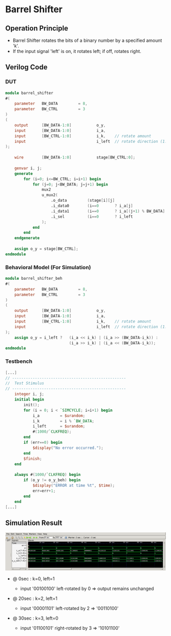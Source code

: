 # Barrel Shifter
## Operation Principle
- Barrel Shifter rotates the bits of a binary number by a specified amount 'k'.
- If the input signal 'left' is on, it rotates left; if off, rotates right.

## Verilog Code
### DUT
```Verilog
module barrel_shifter
#(
    parameter   BW_DATA         = 8,
    parameter   BW_CTRL         = 3
)
(   
    output      [BW_DATA-1:0]           o_y,
    input       [BW_DATA-1:0]           i_a,
    input       [BW_CTRL-1:0]           i_k,    // rotate amount
    input                               i_left  // rotate direction (1:left , 0:right)
);

    wire        [BW_DATA-1:0]           stage[BW_CTRL:0];
    
    genvar i, j;
    generate 
        for (i=0; i<=BW_CTRL; i=i+1) begin
            for (j=0; j<BW_DATA; j=j+1) begin
                mux2 
                u_mux2(
                    .o_data         (stage[i][j]                                                                    ),
                    .i_data0        (i==0       ? i_a[j]               : stage[i-1][j]                              ),
                    .i_data1        (i==0       ? i_a[(j+1) % BW_DATA] : stage[i-1][(j+2**(BW_CTRL-i)) % BW_DATA]   ),
                    .i_sel          (i==0       ? i_left               : i_left^i_k[BW_CTRL-i]                      )
                );
            end
        end
    endgenerate
    
    assign o_y = stage[BW_CTRL];
endmodule
```

### Behavioral Model (For Simulation)
```Verilog
module barrel_shifter_beh
#(  
    parameter   BW_DATA         = 8,
    parameter   BW_CTRL         = 3
)
(   
    output      [BW_DATA-1:0]           o_y,
    input       [BW_DATA-1:0]           i_a,
    input       [BW_CTRL-1:0]           i_k,    // rotate amount
    input                               i_left  // rotate direction (1:left , 0:right)
);
    assign o_y = i_left ?   (i_a << i_k) | (i_a >> (BW_DATA-i_k)) :
                            (i_a >> i_k) | (i_a << (BW_DATA-i_k));
endmodule
```

### Testbench
```Verilog
[...]
// --------------------------------------------------
//  Test Stimulus
// --------------------------------------------------
    integer i, j;
    initial begin
        init();
        for (i = 0; i < `SIMCYCLE; i=i+1) begin
            i_a         = $urandom;
            i_k         = i % `BW_DATA;
            i_left      = $urandom;
            #(1000/`CLKFREQ);
        end
        if (err==0) begin
            $display("No error occurred.");
        end
        $finish;
    end

    always #(1000/`CLKFREQ) begin
        if (o_y != o_y_beh) begin
            $display("ERROR at time %t", $time);
            err=err+1;
        end
    end
[...]
```

## Simulation Result
![waveform](./waveform/waveform0.png)
- @ 0sec : k=0, left=1
    - input '00100100' left-rotated by 0 => output remains unchanged

- @ 20sec : k=2, left=1
    - input '00001101' left-rotated by 2 => '00110100'

- @ 30sec : k=3, left=0
    - input '01100101' right-rotated by 3 => '10101100'
